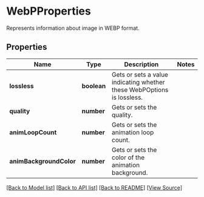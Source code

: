 ﻿# WebPProperties
Represents information about image in WEBP format.

## Properties
Name | Type | Description | Notes
------------ | ------------- | ------------- | -------------
**lossless** | **boolean** | Gets or sets a value indicating whether these WebPOptions is lossless. | 
**quality** | **number** | Gets or sets the quality. | 
**animLoopCount** | **number** | Gets or sets the animation loop count. | 
**animBackgroundColor** | **number** | Gets or sets the color of the animation background. | 

[[Back to Model list]](../README.md#documentation-for-models) [[Back to API list]](../README.md#documentation-for-api-endpoints) [[Back to README]](../README.md) [[View Source]](../src/models/webPProperties.ts)

